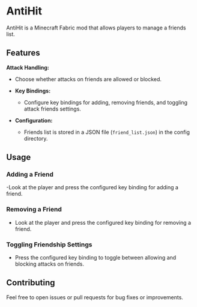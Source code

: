 # AntiHit

AntiHit is a Minecraft Fabric mod that allows players to manage a friends list.

## Features


 **Attack Handling:**
  - Choose whether attacks on friends are allowed or blocked.

- **Key Bindings:**
  - Configure key bindings for adding, removing friends, and toggling attack friends settings.

- **Configuration:**
  - Friends list is stored in a JSON file (`friend_list.json`) in the config directory.

## Usage

### Adding a Friend
-Look at the player and press the configured key binding for adding a friend.

### Removing a Friend
- Look at the player and press the configured key binding for removing a friend.

### Toggling Friendship Settings
- Press the configured key binding to toggle between allowing and blocking attacks on friends.

## Contributing

Feel free to open issues or pull requests for bug fixes or improvements.
